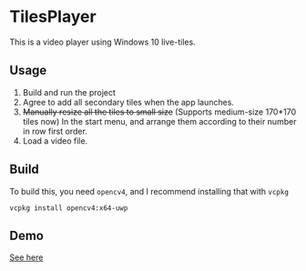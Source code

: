 # TilesPlayer
This is a video player using Windows 10 live-tiles.

## Usage
1. Build and run the project
2. Agree to add all secondary tiles when the app launches.
3. ~~Manually resize all the tiles to small size~~ (Supports medium-size 170*170 tiles now) In the start menu, and arrange them according to their number in row first order.
4. Load a video file.

## Build
To build this, you need `opencv4`, and I recommend installing that with `vcpkg`
```
vcpkg install opencv4:x64-uwp
```

## Demo
[See here](https://www.bilibili.com/video/BV14a4y167d6/?vd_source=35c743cc22b85d14229aa9751ab0fc35)